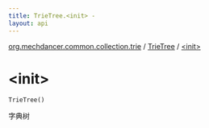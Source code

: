 ```yaml
---
title: TrieTree.<init> - 
layout: api
---
```


<div class='api-docs-breadcrumbs'><a href="../index.html">org.mechdancer.common.collection.trie</a> / <a href="index.html">TrieTree</a> / <a href="./-init-.html">&lt;init&gt;</a></div>

# &lt;init&gt;

<div class="signature"><code><span class="identifier">TrieTree</span><span class="symbol">(</span><span class="symbol">)</span></code></div>

字典树

